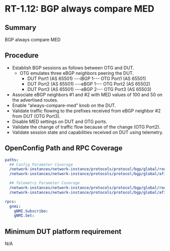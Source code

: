 # RT-1.12: BGP always compare MED 

## Summary

BGP always compare MED 

## Procedure

*   Establish BGP sessions as follows between OTG and DUT.
    *   OTG emulates three eBGP neighbors peering the DUT.
        *   DUT Port1 (AS 65501) ---iBGP 1--- OTG Port1 (AS 65501)
        *   DUT Port2 (AS 65501) ---eBGP 1--- OTG Port2 (AS 65502)
        *   DUT Port3 (AS 65501) ---eBGP 2--- OTG Port3 (AS 65503)
*   Associate eBGP neighbors #1 and #2 with MED values of 100 and 50 on the advertised routes.
*   Enable “always-compare-med” knob on the DUT.
*   Validate traffic flowing to the prefixes received from eBGP neighbor #2 from DUT (OTG Port3).
*   Disable MED settings on DUT and OTG ports. 
*   Validate the change of traffic flow because of the change (OTG Port2).
*   Validate session state and capabilities received on DUT using telemetry.     

## OpenConfig Path and RPC Coverage
```yaml
paths:
  ## Config Parameter Coverage
  /network-instances/network-instance/protocols/protocol/bgp/global/route-selection-options/config/always-compare-med:
  /network-instances/network-instance/protocols/protocol/bgp/global/afi-safis/afi-safi/route-selection-options/config/always-compare-med:

  ## Telemetry Parameter Coverage
  /network-instances/network-instance/protocols/protocol/bgp/global/route-selection-options/state/always-compare-med:
  /network-instances/network-instance/protocols/protocol/bgp/global/afi-safis/afi-safi/route-selection-options/state/always-compare-med:

rpcs:
  gnmi:
    gNMI.Subscribe:
    gNMI.Set:
```

## Minimum DUT platform requirement

N/A
